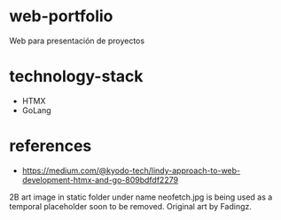 # web-portfolio
Web para presentación de proyectos

# technology-stack
- HTMX
- GoLang

# references
- https://medium.com/@kyodo-tech/lindy-approach-to-web-development-htmx-and-go-809bdfdf2279

2B art image in static folder under name neofetch.jpg is being used as a temporal placeholder soon to be removed.
Original art by Fadingz.
